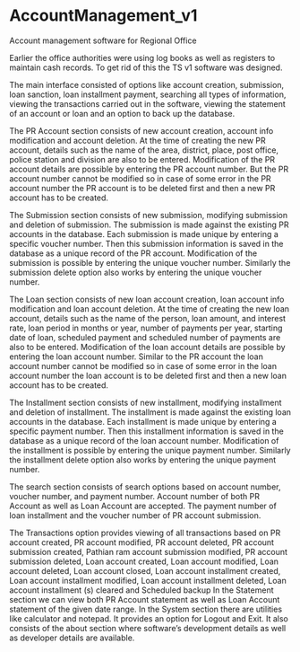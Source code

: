 # AccountManagement_v1
 Account management software for Regional Office


Earlier the office authorities were using log books as well as registers to maintain cash records. To get rid of this the TS v1 software was designed.

The main interface consisted of options like account creation, submission, loan sanction, loan installment payment, searching all types of information, viewing the transactions carried out in the software, viewing the statement of an account or loan and an option to back up the database.

The PR Account section consists of new account creation, account info modification and account deletion. At the time of creating the new PR account, details such as the name of the area, district, place, post office, police station and division are also to be entered. Modification of the PR account details are possible by entering the PR account number. But the PR account number cannot be modified so in case of some error in the PR account number the PR account is to be deleted first and then a new PR account has to be created.

The Submission section consists of new submission, modifying submission and deletion of submission. The submission is made against the existing PR accounts in the database. Each submission is made unique by entering a specific voucher number. Then this submission information is saved in the database as a unique record of the PR account. Modification of the submission is possible by entering the unique voucher number. Similarly the submission delete option also works by entering the unique voucher number.

The Loan section consists of new loan account creation, loan account info modification and loan account deletion. At the time of creating the new loan account, details such as the name of the person, loan amount, and interest rate, loan period in months or year, number of payments per year, starting date of loan, scheduled payment and scheduled number of payments are also to be entered. Modification of the loan account details are possible by entering the loan account number. Similar to the PR account the loan account number cannot be modified so in case of some error in the loan account number the loan account is to be deleted first and then a new loan account has to be created.

The Installment section consists of new installment, modifying installment and deletion of installment. The installment is made against the existing loan accounts in the database. Each installment is made unique by entering a specific payment number. Then this installment information is saved in the database as a unique record of the loan account number. Modification of the installment is possible by entering the unique payment number. Similarly the installment delete option also works by entering the unique payment number.

The search section consists of search options based on account number, voucher number, and payment number. Account number of both PR Account as well as Loan Account are accepted. The payment number of loan installment and the voucher number of PR account submission.

The Transactions option provides viewing of all transactions based on PR account created, PR account modified, PR account deleted, PR account submission created, Pathian ram account submission modified, PR account submission deleted, Loan account created, Loan account modified, Loan account deleted, Loan account closed, Loan account installment created, Loan account installment modified, Loan account installment deleted, Loan account installment (s) cleared and Scheduled backup
In the Statement section we can view both PR Account statement as well as Loan Account statement of the given date range.
In the System section there are utilities like calculator and notepad. It provides an option for Logout and Exit. It also consists of the about section where software’s development details as well as developer details are available.